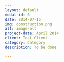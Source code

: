 ```yaml
---
layout: default
modal-id: 6
date: 2014-07-15
img: construction.png
alt: image-alt
project-date: April 2014
client: Test Client
category: Category
description: To be done

---
```

